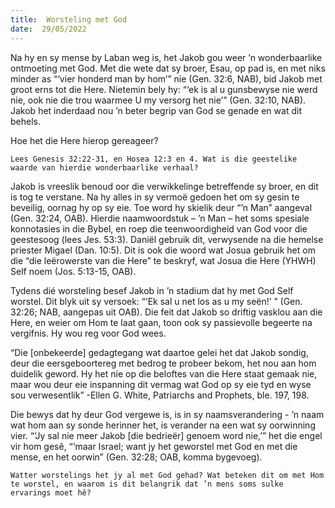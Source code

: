```yaml
---
title:  Worsteling met God
date:  29/05/2022
---
```


Na hy en sy mense by Laban weg is, het Jakob gou weer ’n wonderbaarlike ontmoeting met God. Met die wete dat sy broer, Esau, op pad is, en met niks minder as “‘vier honderd man by hom’” nie (Gen. 32:6, NAB), bid Jakob met groot erns tot die Here. Nietemin bely hy: “‘ek is al u gunsbewyse nie werd nie, ook nie die trou waarmee U my versorg het nie’” (Gen. 32:10, NAB). Jakob het inderdaad nou ’n beter begrip van God se genade en wat dit behels.

Hoe het die Here hierop gereageer?

`Lees Genesis 32:22-31, en Hosea 12:3 en 4. Wat is die geestelike waarde van hierdie wonderbaarlike verhaal?`

Jakob is vreeslik benoud oor die verwikkelinge betreffende sy broer, en dit is tog te verstane. Na hy alles in sy vermoë gedoen het om sy gesin te beveilig, oornag hy op sy eie. Toe word hy skielik deur “’n Man” aangeval (Gen. 32:24, OAB). Hierdie naamwoordstuk – ’n Man – het soms spesiale konnotasies in die Bybel, en roep die teenwoordigheid van God voor die geestesoog (lees Jes. 53:3). Daniël gebruik dit, verwysende na die hemelse priester Migael (Dan. 10:5). Dit is ook die woord wat Josua gebruik het om die “die leërowerste van die Here” te beskryf, wat Josua die Here (YHWH) Self noem (Jos. 5:13-15, OAB).

Tydens dié worsteling besef Jakob in ’n stadium dat hy met God Self worstel. Dit blyk uit sy versoek: “‘Ek sal u net los as u my seën!’ ” (Gen. 32:26; NAB, aangepas uit OAB). Die feit dat Jakob so driftig vasklou aan die Here, en weier om Hom te laat gaan, toon ook sy passievolle begeerte na vergifnis. Hy wou reg voor God wees.

“Die [onbekeerde] gedagtegang wat daartoe gelei het dat Jakob sondig, deur die eersgeboortereg met bedrog te probeer bekom, het nou aan hom duidelik geword. Hy het nie op die beloftes van die Here staat gemaak nie, maar wou deur eie inspanning dit vermag wat God op sy eie tyd en wyse sou verwesentlik” -Ellen G. White, Patriarchs and Prophets, ble. 197, 198.

Die bewys dat hy deur God vergewe is, is in sy naamsverandering - ’n naam wat hom aan sy sonde herinner het, is verander na een wat sy oorwinning vier. “‘Jy sal nie meer Jakob [die bedrieër] genoem word nie,’” het die engel vir hom gesê, “‘maar Israel; want jy het geworstel met God en met die mense, en het oorwin” (Gen. 32:28; OAB, komma bygevoeg).

`Watter worstelings het jy al met God gehad? Wat beteken dit om met Hom te worstel, en waarom is dit belangrik dat ’n mens soms sulke ervarings moet hê?`